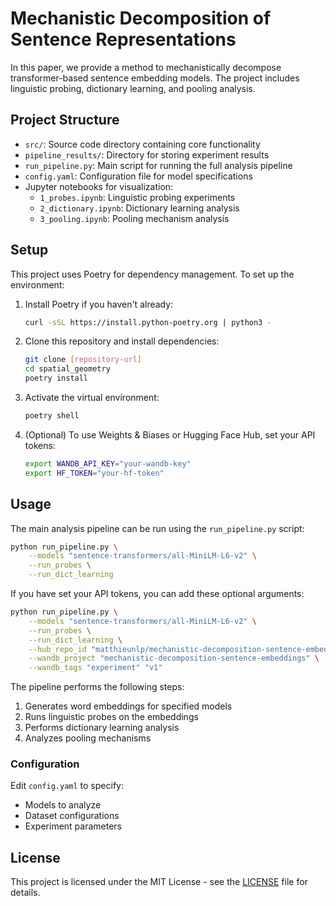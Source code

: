 # Mechanistic Decomposition of Sentence Representations

In this paper, we provide a method to mechanistically decompose transformer-based sentence embedding models. The project includes linguistic probing, dictionary learning, and pooling analysis.

## Project Structure

- `src/`: Source code directory containing core functionality
- `pipeline_results/`: Directory for storing experiment results
- `run_pipeline.py`: Main script for running the full analysis pipeline
- `config.yaml`: Configuration file for model specifications
- Jupyter notebooks for visualization:
  - `1_probes.ipynb`: Linguistic probing experiments
  - `2_dictionary.ipynb`: Dictionary learning analysis
  - `3_pooling.ipynb`: Pooling mechanism analysis

## Setup

This project uses Poetry for dependency management. To set up the environment:

1. Install Poetry if you haven't already:
   ```bash
   curl -sSL https://install.python-poetry.org | python3 -
   ```

2. Clone this repository and install dependencies:
   ```bash
   git clone [repository-url]
   cd spatial_geometry
   poetry install
   ```

3. Activate the virtual environment:
   ```bash
   poetry shell
   ```

4. (Optional) To use Weights & Biases or Hugging Face Hub, set your API tokens:
   ```bash
   export WANDB_API_KEY="your-wandb-key"
   export HF_TOKEN="your-hf-token"
   ```

## Usage

The main analysis pipeline can be run using the `run_pipeline.py` script:

```bash
python run_pipeline.py \
    --models "sentence-transformers/all-MiniLM-L6-v2" \
    --run_probes \
    --run_dict_learning
```

If you have set your API tokens, you can add these optional arguments:
```bash
python run_pipeline.py \
    --models "sentence-transformers/all-MiniLM-L6-v2" \
    --run_probes \
    --run_dict_learning \
    --hub_repo_id "matthieunlp/mechanistic-decomposition-sentence-embeddings" \
    --wandb_project "mechanistic-decomposition-sentence-embeddings" \
    --wandb_tags "experiment" "v1"
```

The pipeline performs the following steps:
1. Generates word embeddings for specified models
2. Runs linguistic probes on the embeddings
3. Performs dictionary learning analysis
4. Analyzes pooling mechanisms

### Configuration

Edit `config.yaml` to specify:
- Models to analyze
- Dataset configurations
- Experiment parameters

## License

This project is licensed under the MIT License - see the [LICENSE](LICENSE) file for details.

